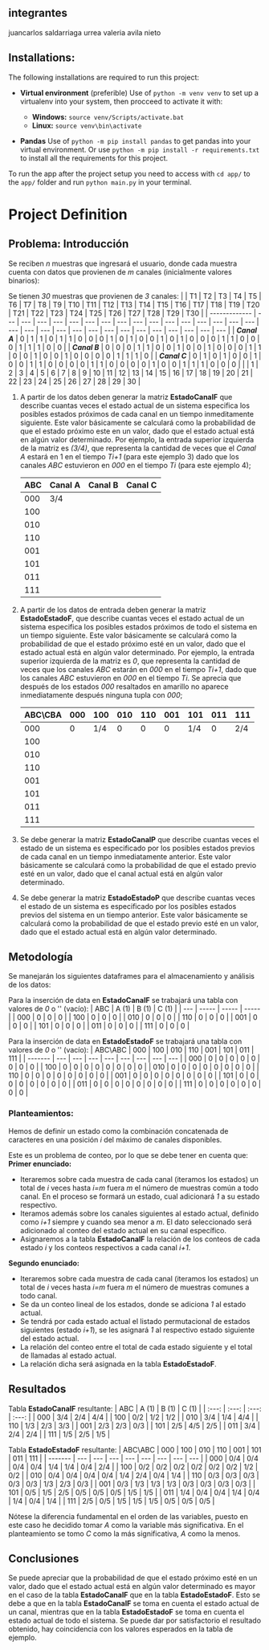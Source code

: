 ## integrantes
juancarlos saldarriaga urrea
valeria avila nieto
## Installations:
The following installations are required to run this project:
- __Virtual environment__ (preferible)
Use of `python -m venv venv` to set up a virtualenv into your system, then procceed to activate it with:
  - __Windows:__ `source venv/Scripts/activate.bat`
  - __Linux:__ `source venv\bin\activate`

- __Pandas__
Use of `python -m pip install pandas` to get pandas into your virtual environment.
Or use `python -m pip install -r requirements.txt` to install all the requirements for this project.

To run the app after the project setup you need to access with `cd app/` to the `app/` folder and run `python main.py` in your terminal.

# Project Definition
## Problema: Introducción
Se reciben _n_ muestras que ingresará el usuario, donde cada muestra cuenta con datos que provienen de _m_ canales (inicialmente valores binarios):

Se tienen _30_ muestras que provienen de _3_ canales:
|               | T1  | T2  | T3  | T4  | T5  | T6  | T7  | T8  | T9  | T10 | T11 | T12 | T13 | T14 | T15 | T16 | T17 | T18 | T19 | T20 | T21 | T22 | T23 | T24 | T25 | T26 | T27 | T28 | T29 | T30 |
| ------------- | --- | --- | --- | --- | --- | --- | --- | --- | --- | --- | --- | --- | --- | --- | --- | --- | --- | --- | --- | --- | --- | --- | --- | --- | --- | --- | --- | --- | --- | --- |
| _**Canal A**_ | 0   | 1   | 1   | 0   | 1   | 1   | 0   | 0   | 0   | 1   | 0   | 1   | 0   | 0   | 1   | 0   | 1   | 0   | 0   | 0   | 1   | 1   | 0   | 0   | 0   | 1   | 1   | 1   | 0   | 0   |
| _**Canal B**_ | 0   | 0   | 0   | 1   | 1   | 0   | 0   | 1   | 0   | 0   | 1   | 0   | 0   | 0   | 1   | 1   | 0   | 0   | 1   | 0   | 0   | 1   | 0   | 0   | 0   | 0   | 1   | 1   | 1   | 0   |
| _**Canal C**_ | 0   | 1   | 0   | 1   | 0   | 0   | 1   | 0   | 0   | 1   | 1   | 0   | 0   | 0   | 0   | 1   | 1   | 0   | 0   | 0   | 0   | 1   | 0   | 0   | 1   | 1   | 1   | 0   | 0   | 0   |
|               | 1   | 2   | 3   | 4   | 5   | 6   | 7   | 8   | 9   | 10  | 11  | 12  | 13  | 14  | 15  | 16  | 17  | 18  | 19  | 20  | 21  | 22  | 23  | 24  | 25  | 26  | 27  | 28  | 29  | 30  |

1. A partir de los datos deben generar la matriz **EstadoCanalF** que describe cuantas veces el estado actual de un sistema especifica los posibles estados próximos de cada canal en un tiempo inmeditamente siguiente. Este valor básicamente se calculará como la probabilidad de que el estado próximo este en un valor, dado que el estado actual está en algún valor determinado. Por ejemplo, la entrada superior izquierda de la matriz es _(3/4)_, que representa la cantidad de veces que el _Canal A_ estará en 1 en el tiempo _Ti+1_ (para este ejemplo 3) dado que los canales _ABC_ estuvieron en _000_ en el tiempo _Ti_ (para este ejemplo 4);

    | __ABC__ | __Canal A__ | __Canal B__ | __Canal C__ |
    | ------- | ----------- | ----------- | ----------- |
    | 000     | 3/4         |             |             |
    | 100     |             |             |             |
    | 010     |             |             |             |
    | 110     |             |             |             |
    | 001     |             |             |             |
    | 101     |             |             |             |
    | 011     |             |             |             |
    | 111     |             |             |             |


2. A partir de los datos de entrada deben generar la matriz __EstadoEstadoF__, que describe cuantas veces el estado actual de un sistema especifica los posibles estados próximos de todo el sistema en un tiempo siguiente. Este valor básicamente se calculará como la probabilidad de que el estado próximo esté en un valor,  dado que el estado actual está en algún valor determinado. Por ejemplo, la entrada superior izquierda de la matriz es _0_, que representa la cantidad de veces que los canales _ABC_ estarán en _000_ en el tiempo _Ti+1_, dado que los canales _ABC_ estuvieron en _000_ en el tiempo _Ti_.  Se aprecia que después de los estados _000_ resaltados en amarillo no aparece inmediatamente después ninguna tupla con _000_;

    | ABC\CBA | 000 | 100 | 010 | 110 | 001 | 101 | 011 | 111 |
    | ------- | --- | --- | --- | --- | --- | --- | --- | --- |
    | 000     | 0   | 1/4 | 0   | 0   | 0   | 1/4 | 0   | 2/4 |
    | 100     |     |     |     |     |     |     |     |     |
    | 010     |     |     |     |     |     |     |     |     |
    | 110     |     |     |     |     |     |     |     |     |
    | 001     |     |     |     |     |     |     |     |     |
    | 101     |     |     |     |     |     |     |     |     |
    | 011     |     |     |     |     |     |     |     |     |
    | 111     |     |     |     |     |     |     |     |     |


3. 	Se debe generar la matriz __EstadoCanalP__ que describe cuantas veces el estado de un sistema es especificado por los posibles estados previos de cada canal en un tiempo inmediatamente anterior. Este valor básicamente se calculará como la probabilidad de que el estado previo esté en un valor, dado que el canal actual está en algún valor determinado.

4.	Se debe generar la matriz __EstadoEstadoP__ que describe cuantas veces el estado de un sistema es especificado por los posibles estados previos del sistema en un tiempo anterior. Este valor básicamente se calculará como la probabilidad de que el estado previo esté en un valor, dado que el estado actual está en algún valor determinado.


## Metodología
Se manejarán los siguientes dataframes para el almacenamiento y análisis de los datos:

Para la inserción de data en **EstadoCanalF** se trabajará una tabla con valores de _0_ o '' (vacío):
| ABC | A (1) | B (1) | C (1) |
| --- | ----- | ----- | ----- |
| 000 | 0     | 0     | 0     |
| 100 | 0     | 0     | 0     |
| 010 | 0     | 0     | 0     |
| 110 | 0     | 0     | 0     |
| 001 | 0     | 0     | 0     |
| 101 | 0     | 0     | 0     |
| 011 | 0     | 0     | 0     |
| 111 | 0     | 0     | 0     |

Para la inserción de data en **EstadoEstadoF** se trabajará una tabla con valores de _0_ o '' (vacío):
| ABC\ABC | 000 | 100 | 010 | 110 | 001 | 101 | 011 | 111 |
| ------- | --- | --- | --- | --- | --- | --- | --- | --- |
| 000     | 0   | 0   | 0   | 0   | 0   | 0   | 0   | 0   |
| 100     | 0   | 0   | 0   | 0   | 0   | 0   | 0   | 0   |
| 010     | 0   | 0   | 0   | 0   | 0   | 0   | 0   | 0   |
| 110     | 0   | 0   | 0   | 0   | 0   | 0   | 0   | 0   |
| 001     | 0   | 0   | 0   | 0   | 0   | 0   | 0   | 0   |
| 101     | 0   | 0   | 0   | 0   | 0   | 0   | 0   | 0   |
| 011     | 0   | 0   | 0   | 0   | 0   | 0   | 0   | 0   |
| 111     | 0   | 0   | 0   | 0   | 0   | 0   | 0   | 0   |

### Planteamientos:
Hemos de definir un estado como la combinación concatenada de caracteres en una posición _i_ del máximo de canales disponibles.

Este es un problema de conteo, por lo que se debe tener en cuenta que:
__Primer enunciado:__
- Iteraremos sobre cada muestra de cada canal (iteramos los estados) un total de _i_ veces hasta _i=m_ fuera _m_ el número de muestras común a todo canal.
En el proceso se formará un estado, cual adicionará _1_ a su estado respectivo.
- Iteramos además sobre los canales siguientes al estado actual, definido como _i+1_ siempre y cuando sea menor a _m_. El dato seleccionado será adicionado al conteo del estado actual en su canal específico.
- Asignaremos a la tabla __EstadoCanalF__ la relación de los conteos de cada estado _i_ y los conteos respectivos a cada canal _i+1_.

__Segundo enunciado:__
- Iteraremos sobre cada muestra de cada canal (iteramos los estados) un total de _i_ veces hasta _i=m_ fuera _m_ el número de muestras comunes a todo canal.
- Se da un conteo lineal de los estados, donde se adiciona _1_ al estado actual.
-  Se tendrá por cada estado actual el listado permutacional de estados siguientes (estado _i+1_),  se les asignará _1_ al respectivo estado siguiente del estado actual.
-  La relación del conteo entre el total de cada estado siguiente y el total de llamadas al estado actual.
-  La relación dicha será asignada en la tabla __EstadoEstadoF__.

## Resultados
Tabla __EstadoCanalF__ resultante:
|  ABC  | A (1) | B (1) | C (1) |
| :---: | :---: | :---: | :---: |
|  000  |  3/4  |  2/4  |  4/4  |
|  100  |  0/2  |  1/2  |  1/2  |
|  010  |  3/4  |  1/4  |  4/4  |
|  110  |  1/3  |  2/3  |  3/3  |
|  001  |  2/3  |  2/3  |  0/3  |
|  101  |  2/5  |  4/5  |  2/5  |
|  011  |  3/4  |  2/4  |  2/4  |
|  111  |  1/5  |  2/5  |  1/5  |

Tabla __EstadoEstadoF__ resultante:
| ABC\ABC | 000 | 100 | 010 | 110 | 001 | 101 | 011 | 111 |
| ------- | --- | --- | --- | --- | --- | --- | --- | --- |
| 000     | 0/4 | 0/4 | 0/4 | 0/4 | 1/4 | 1/4 | 0/4 | 2/4 |
| 100     | 0/2 | 0/2 | 0/2 | 0/2 | 0/2 | 0/2 | 1/2 | 0/2 |
| 010     | 0/4 | 0/4 | 0/4 | 0/4 | 1/4 | 2/4 | 0/4 | 1/4 |
| 110     | 0/3 | 0/3 | 0/3 | 0/3 | 0/3 | 1/3 | 2/3 | 0/3 |
| 001     | 0/3 | 1/3 | 1/3 | 1/3 | 0/3 | 0/3 | 0/3 | 0/3 |
| 101     | 0/5 | 1/5 | 2/5 | 0/5 | 0/5 | 0/5 | 1/5 | 1/5 |
| 011     | 1/4 | 0/4 | 0/4 | 1/4 | 0/4 | 1/4 | 0/4 | 1/4 |
| 111     | 2/5 | 0/5 | 1/5 | 1/5 | 1/5 | 0/5 | 0/5 | 0/5 |

Nótese la diferencia fundamental en el orden de las variables, puesto en este caso he decidido tomar _A_ como la variable más significativa. En el planteamiento se tomo _C_ como la más significativa, _A_ como la menos.

## Conclusiones
Se puede apreciar que la probabilidad de que el estado próximo esté en un valor, dado que el estado actual está en algún valor determinado es mayor en el caso de la tabla __EstadoCanalF__ que en la tabla __EstadoEstadoF__. Esto se debe a que en la tabla __EstadoCanalF__ se toma en cuenta el estado actual de un canal, mientras que en la tabla __EstadoEstadoF__ se toma en cuenta el estado actual de todo el sistema.
Se puede dar por satisfactorio el resultado obtenido, hay coincidencia con los valores esperados en la tabla de ejemplo.